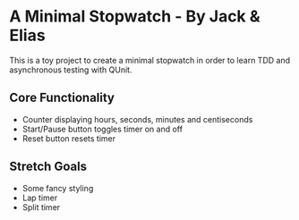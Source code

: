 # A Minimal Stopwatch - By Jack & Elias

This is a toy project to create a minimal stopwatch in order to learn TDD and asynchronous testing with QUnit.

## Core Functionality
* Counter displaying hours, seconds, minutes and centiseconds
* Start/Pause button toggles timer on and off
* Reset button resets timer

## Stretch Goals
* Some fancy styling
* Lap timer
* Split timer
